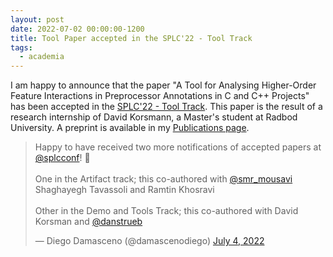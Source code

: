```yaml
---
layout: post
date: 2022-07-02 00:00:00-1200
title: Tool Paper accepted in the SPLC'22 - Tool Track
tags:
  - academia
---
```


I am happy to announce that the paper "A Tool for Analysing Higher-Order Feature Interactions in Preprocessor Annotations in C and C++ Projects" 
has been accepted in the [SPLC'22 - Tool Track](https://2022.splc.net/).
This paper is the result of a research internship of David Korsmann, 
a Master's student at Radbod University.
A preprint is available in my [Publications page](https://damascenodiego.github.io/publications/).


<blockquote class="twitter-tweet"><p lang="en" dir="ltr">Happy to have received two more notifications of accepted papers at <a href="https://twitter.com/splcconf?ref_src=twsrc%5Etfw">@splcconf</a>! 🥳<br><br>One in the Artifact track; this co-authored with <a href="https://twitter.com/smr_mousavi?ref_src=twsrc%5Etfw">@smr_mousavi</a> Shaghayegh Tavassoli and Ramtin Khosravi<br><br>Other in the Demo and Tools Track; this co-authored with David Korsman and <a href="https://twitter.com/danstrueb?ref_src=twsrc%5Etfw">@danstrueb</a></p>&mdash; Diego Damasceno (@damascenodiego) <a href="https://twitter.com/damascenodiego/status/1543898362780459008?ref_src=twsrc%5Etfw">July 4, 2022</a></blockquote> <script async src="https://platform.twitter.com/widgets.js" charset="utf-8"></script>

